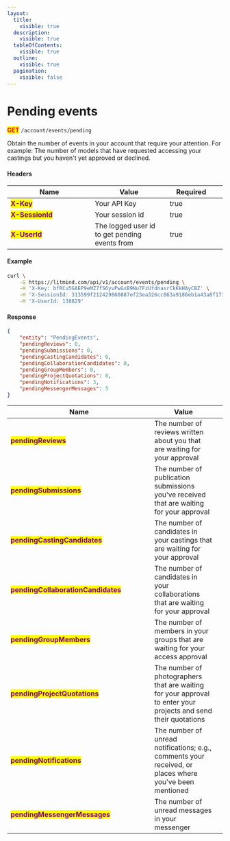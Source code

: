 ```yaml
---
layout:
  title:
    visible: true
  description:
    visible: true
  tableOfContents:
    visible: true
  outline:
    visible: true
  pagination:
    visible: false
---
```


# Pending events

<mark style="color:red;">**GET**</mark> `/account/events/pending`

Obtain the number of events in your account that require your attention. For example: The number of models that have requested accessing your castings but you haven't yet approved or declined.

#### Headers

<table><thead><tr><th width="181">Name</th><th>Value</th><th width="100" data-type="checkbox">Required</th><th data-hidden></th></tr></thead><tbody><tr><td><mark style="color:purple;"><strong>X-Key</strong></mark></td><td>Your API Key</td><td>true</td><td></td></tr><tr><td><mark style="color:purple;"><strong>X-SessionId</strong></mark></td><td>Your session id</td><td>true</td><td></td></tr><tr><td><mark style="color:purple;"><strong>X-UserId</strong></mark></td><td>The logged user id to get pending events from</td><td>true</td><td></td></tr></tbody></table>

#### Example

```bash
curl \
    -G https://litmind.com/api/v1/account/events/pending \
    -H 'X-Key: bfRCu5GAEP9eMZ7fS6yvPwGxB9Nu7FzUfdnasrCkKkHAyCBZ' \
    -H 'X-SessionId: 313599f212429860887ef23ea326cc863a9186eb1a43a8f1739a1815ebe2a588' \
    -H 'X-UserId: 138829'
```

#### Response

```json
{
    "entity": "PendingEvents",
    "pendingReviews": 0,
    "pendingSubmissions": 0,
    "pendingCastingCandidates": 6,
    "pendingCollaborationCandidates": 0,
    "pendingGroupMembers": 0,
    "pendingProjectQuotations": 0,
    "pendingNotifications": 3,
    "pendingMessengerMessages": 5
}
```

<table><thead><tr><th width="320">Name</th><th>Value</th><th data-hidden></th></tr></thead><tbody><tr><td><mark style="color:purple;"><strong>pendingReviews</strong></mark></td><td>The number of reviews written about you that are waiting for your approval</td><td></td></tr><tr><td><mark style="color:purple;"><strong>pendingSubmissions</strong></mark></td><td>The number of publication submissions you've received that are waiting for your approval</td><td></td></tr><tr><td><mark style="color:purple;"><strong>pendingCastingCandidates</strong></mark></td><td>The number of candidates in your castings that are waiting for your approval</td><td></td></tr><tr><td><mark style="color:purple;"><strong>pendingCollaborationCandidates</strong></mark></td><td>The number of candidates in your collaborations that are waiting for your approval</td><td></td></tr><tr><td><mark style="color:purple;"><strong>pendingGroupMembers</strong></mark></td><td>The number of members in your groups that are waiting for your access approval</td><td></td></tr><tr><td><mark style="color:purple;"><strong>pendingProjectQuotations</strong></mark></td><td>The number of photographers that are waiting for your approval to enter your projects and send their quotations</td><td></td></tr><tr><td><mark style="color:purple;"><strong>pendingNotifications</strong></mark></td><td>The number of unread notifications; e.g., comments your received, or places where you've been mentioned</td><td></td></tr><tr><td><mark style="color:purple;"><strong>pendingMessengerMessages</strong></mark></td><td>The number of unread messages in your messenger</td><td></td></tr></tbody></table>
